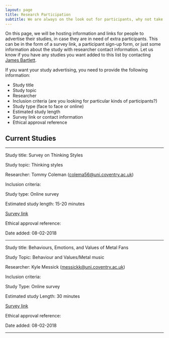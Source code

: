 ```yaml
---
layout: page
title: Research Participation 
subtitle: We are always on the look out for participants, why not take part in one of your fellow post-grad's studies? 
---
```


On this page, we will be hosting information and links for people to advertise their studies, in case they are in need of extra participants. This can be in the form of a survey link, a participant sign-up form, or just some information about the study with researcher contact information. Let us know if you have any studies you want added to this list by contacting [James Bartlett](http://www.coventry.ac.uk/research/research-directories/researchers/james-bartlett/). 

If you want your study advertising, you need to provide the following information:
- Study title
- Study topic 
- Researcher 
- Inclusion criteria (are you looking for particular kinds of participants?)
- Study type (face to face or online) 
- Estimated study length 
- Survey link or contact information 
- Ethical approval reference

## Current Studies

___

Study title: Survey on Thinking Styles

Study topic: Thinking styles

Researcher: Tommy Coleman (colema56@uni.coventry.ac.uk)

Inclusion criteria:

Study type: Online survey

Estimated study length: 15-20 minutes

[Survey link](https://coventryhls.eu.qualtrics.com/jfe/form/SV_2l6a0823kUt1l4h)

Ethical approval reference: 

Date added: 08-02-2018

___

Study title: Behaviours, Emotions, and Values of Metal Fans

Study Topic: Behaviour and Values/Metal music

Researcher: Kyle Messick (messickk@uni.coventry.ac.uk)

Inclusion criteria: 

Study Type: Online survey

Estimated study Length: 30 minutes

[Survey link](https://coventryhls.eu.qualtrics.com/jfe/form/SV_5zoNTJ0fIgheL7n)

Ethical approval reference: 

Date added: 08-02-2018

___

